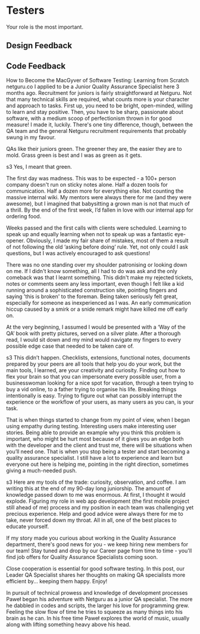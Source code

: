 # Testers

Your role is the most important.

## Design Feedback
## Code Feedback


How to Become the MacGyver of Software Testing: Learning from Scratch
netguru.co
I applied to be a Junior Quality Assurance Specialist here 3 months ago. Recruitment for juniors is fairly straightforward at Netguru. Not that many technical skills are required, what counts more is your character and approach to tasks. First up, you need to be bright, open-minded, willing to learn and stay positive. Then, you have to be sharp, passionate about software, with a medium scoop of perfectionism thrown in for good measure! I made it, luckily. There's one tiny difference, though, between the QA team and the general Netguru recruitment requirements that probably swung in my favour.

QAs like their juniors green. The greener they are, the easier they are to mold. Grass green is best and I was as green as it gets.

s3
Yes, I meant that green.

The first day was madness. This was to be expected - a 100+ person company doesn't run on sticky notes alone. Half a dozen tools for communication. Half a dozen more for everything else. Not counting the massive internal wiki. My mentors were always there for me (and they were awesome), but I imagined that babysitting a grown man is not that much of a thrill. By the end of the first week, I’d fallen in love with our internal app for ordering food.

Weeks passed and the first calls with clients were scheduled. Learning to speak up and equally learning when not to speak up was a fantastic eye-opener. Obviously, I made my fair share of mistakes, most of them a result of not following the old ‘asking before doing’ rule. Yet, not only could I ask questions, but I was actively encouraged to ask questions!

There was no one standing over my shoulder patronising or looking down on me. If I didn't know something, all I had to do was ask and the only comeback was that I learnt something. This didn't make my rejected tickets, notes or comments seem any less important, even though I felt like a kid running around a sophisticated construction site, pointing fingers and saying 'this is broken' to the foreman. Being taken seriously felt great, especially for someone as inexperienced as I was. An early communication hiccup caused by a smirk or a snide remark might have killed me off early on.

At the very beginning, I assumed I would be presented with a ‘Way of the QA’ book with pretty pictures, served on a silver plate. After a thorough read, I would sit down and my mind would navigate my fingers to every possible edge case that needed to be taken care of.

s3
This didn’t happen.
Checklists, extensions, functional notes, documents prepared by your peers are all tools that help you do your work, but the main tools, I learned, are your creativity and curiosity. Finding out how to flex your brain so that you can impersonate every possible user, from a businesswoman looking for a nice spot for vacation, through a teen trying to buy a vid online, to a father trying to organise his life. Breaking things intentionally is easy. Trying to figure out what can possibly interrupt the experience or the workflow of your users, as many users as you can, is your task.

That is when things started to change from my point of view, when I began using empathy during testing. Interesting users make interesting user stories. Being able to provide an example why you think this problem is important, who might be hurt most because of it gives you an edge both with the developer and the client and trust me, there will be situations when you’ll need one. That is when you stop being a tester and start becoming a quality assurance specialist. I still have a lot to experience and learn but everyone out here is helping me, pointing in the right direction, sometimes giving a much-needed push.

s3
Here are my tools of the trade: curiosity, observation, and coffee.
I am writing this at the end of my 90-day long juniorship. The amount of knowledge passed down to me was enormous. At first, I thought it would explode. Figuring my role in web app development (the first mobile project still ahead of me) process and my position in each team was challenging yet precious experience. Help and good advice were always there for me to take, never forced down my throat. All in all, one of the best places to educate yourself.

If my story made you curious about working in the Quality Assurance department, there's good news for you - we keep hiring new members for our team! Stay tuned and drop by our Career page from time to time - you'll find job offers for Quality Assurance Specialists coming soon.

Close cooperation is essential for good software testing. In this post, our Leader QA Specialist shares her thoughts on making QA specialists more efficient by... keeping them happy. Enjoy!

In pursuit of technical prowess and knowledge of development processes Paweł began his adventure with Netguru as a junior QA specialist. The more he dabbled in codes and scripts, the larger his love for programming grew. Feeling the slow flow of time he tries to squeeze as many things into his brain as he can. In his free time Paweł explores the world of music, usually along with lifting something heavy above his head.